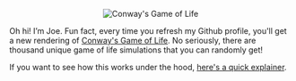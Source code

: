 <p align="center">
  <img src="https://readme-gifs.joekent.nyc/" alt="Conway's Game of Life">
</p>

Oh hi! I’m Joe. Fun fact, every time you refresh my Github profile, you'll get a new rendering of [Conway's Game of Life](https://en.wikipedia.org/wiki/Conway%27s_Game_of_Life). No seriously, there are thousand unique game of life simulations that you can randomly get!

If you want to see how this works under the hood, [here's a quick explainer](https://itsjoekent.notion.site/Rendering-Conway-s-Game-of-Life-in-my-Github-Profile-3a2ba16c9ea348ddba8824d5529a9ded).
